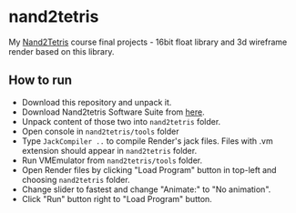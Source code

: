 # nand2tetris
My [Nand2Tetris](https://www.nand2tetris.org/) course final projects - 16bit float library and 3d wireframe render based on this library.
## How to run
* Download this repository and unpack it.
* Download Nand2tetris Software Suite from [here](https://www.nand2tetris.org/software).
* Unpack content of those two into `nand2tetris` folder.
* Open console in `nand2tetris/tools` folder
* Type `JackCompiler ..` to compile Render's jack files. Files with .vm extension should appear in `nand2tetris` folder.
* Run VMEmulator from `nand2tetris/tools` folder.
* Open Render files by clicking "Load Program" button in top-left and choosing `nand2tetris` folder.
* Change slider to fastest and change "Animate:" to "No animation".
* Click "Run" button right to "Load Program" button.
